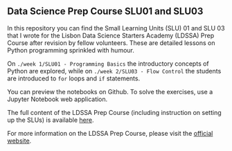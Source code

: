 ## Data Science Prep Course SLU01 and SLU03 

In this repository you can find the Small Learning Units (SLU) 01 and SLU 03 that I wrote for the Lisbon Data Science Starters Academy (LDSSA) Prep Course after revision by fellow volunteers. These are detailed lessons on Python programming sprinkled with humour.

On `./week 1/SLU01 - Programming Basics` the introductory concepts of Python are explored, while on `./week 2/SLU03 - Flow Control` the students are introduced to `for` loops and `if` statements.

You can preview the notebooks on Github. To solve the exercises, use a Jupyter Notebook web application.

The full content of the LDSSA Prep Course (including instruction on setting up the SLUs) is available [here](https://github.com/LDSSA/ds-prep-course). 

For more information on the LDSSA Prep Course, please visit the [official website](https://www.lisbondatascience.org/prep-course/).
